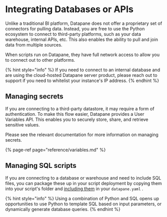 # Integrating Databases or APIs

Unlike a traditional BI platform, Datapane does not offer a proprietary set of connectors for pulling data. Instead, you are free to use the Python ecosystem to connect to third-party platforms, such as your data warehouse, internal APIs, etc. This also enables the ability to pull and join data from multiple sources. 

When scripts run on Datapane, they have full network access to allow you to connect out to other platforms.

{% hint style="info" %}
If you need to connect to an internal database and are using the cloud-hosted Datapane server product, please reach out to support if you need to whitelist your instance's IP address.
{% endhint %}

## Managing secrets 

If you are connecting to a third-party datastore, it may require a form of authentication. To make this flow easier, Datapane provides a User Variables API. This enables you to securely store, share, and retrieve sensitive values.

Please see the relevant documentation for more information on managing secrets.

{% page-ref page="reference/variables.md" %}

## Managing SQL scripts

If you are connecting to a database or warehouse and need to include SQL files, you can package these up in your script deployment by copying them into your script's folder and [including them](configuration-and-dependencies.md#additional-files-and-folders) in your `datapane.yaml` . 

{% hint style="info" %}
Using a combination of Python and SQL opens up opportunities to use Python to template SQL based on input parameters, or dynamically generate database queries. 
{% endhint %}

